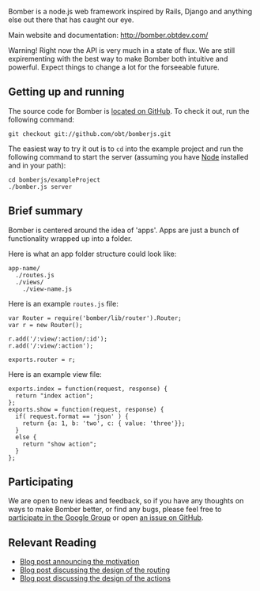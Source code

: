 Bomber is a node.js web framework inspired by Rails, Django and anything else out there that has caught our eye.

Main website and documentation: http://bomber.obtdev.com/

Warning! Right now the API is very much in a state of flux.  We are still expirementing with the best way to make Bomber both intuitive and powerful.  Expect things to change a lot for the forseeable future.

Getting up and running
----------------------

The source code for Bomber is [located on GitHub][bomber-src].  To check it out, run the following command:

    git checkout git://github.com/obt/bomberjs.git

The easiest way to try it out is to `cd` into the example project and run the following command to start the server (assuming you have [Node] installed and in your path):

    cd bomberjs/exampleProject
    ./bomber.js server


Brief summary
-------------

Bomber is centered around the idea of 'apps'.  Apps are just a bunch of functionality wrapped up into a folder. 

Here is what an app folder structure could look like:

    app-name/
      ./routes.js
      ./views/
        ./view-name.js

Here is an example `routes.js` file:

    var Router = require('bomber/lib/router').Router;
    var r = new Router();

    r.add('/:view/:action/:id');
    r.add('/:view/:action');

    exports.router = r;

Here is an example view file:

    exports.index = function(request, response) {
      return "index action";
    };
    exports.show = function(request, response) {
      if( request.format == 'json' ) {
        return {a: 1, b: 'two', c: { value: 'three'}};
      }
      else {
        return "show action";
      }
    };

Participating
-------------

We are open to new ideas and feedback, so if you have any thoughts on ways to make Bomber better, or find any bugs, please feel free to [participate in the Google Group](http://groups.google.com/group/bomberjs) or open [an issue on GitHub](http://github.com/obt/bomberjs/issues). 

Relevant Reading
----------------

+ [Blog post announcing the motivation](http://benjaminthomas.org/2009-11-20/designing-a-web-framework.html)
+ [Blog post discussing the design of the routing](http://benjaminthomas.org/2009-11-24/bomber-routing.html)
+ [Blog post discussing the design of the actions](http://benjaminthomas.org/2009-11-29/bomber-actions.html)

[bomber-src]: http://github.com/obt/bomberjs
[Node]: http://nodejs.org/

